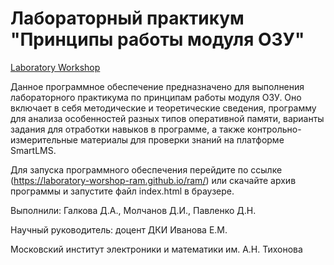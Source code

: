 # Лабораторный практикум "Принципы работы модуля ОЗУ"

[Laboratory Workshop](https://laboratory-worshop-ram.github.io/ram/index.html "RAM")

Данное программное обеспечение предназначено для выполнения лабораторного практикума по принципам работы модуля ОЗУ. Оно включает в себя методические и теоретические сведения, программу для анализа особенностей разных типов оперативной памяти, варианты задания для отработки навыков в программе, а также контрольно-измерительные материалы для проверки знаний на платформе SmartLMS.

Для запуска программного обеспечения перейдите по ссылке (https://laboratory-worshop-ram.github.io/ram/) или скачайте архив программы и запустите файл index.html в браузере.

Выполнили: Галкова Д.А., Молчанов Д.И., Павленко Д.Н.

Научный руководитель: доцент ДКИ Иванова Е.М.

Московский институт электроники и математики им. А.Н. Тихонова
